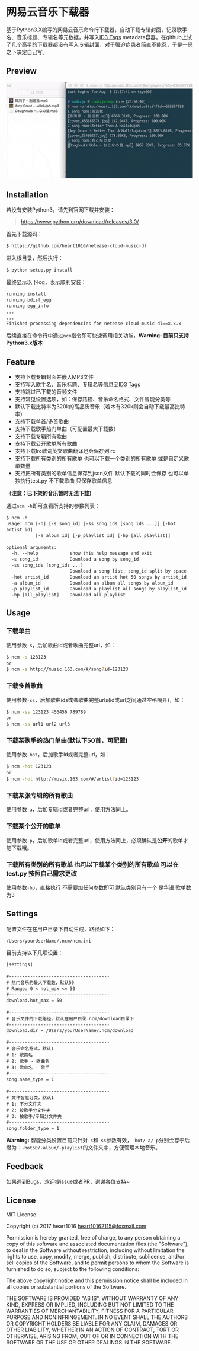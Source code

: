 # 网易云音乐下载器
基于Python3.X编写的网易云音乐命令行下载器，自动下载专辑封面，记录歌手名、音乐标题、专辑名等元数据，并写入[ID3 Tags][1] metadata容器。在github上试了几个高星的下载器都没有写入专辑封面，对于强迫症患者简直不能忍，于是一怒之下决定自己写。

## Preview
![Preview](preview.gif)

## Installation

若没有安装Python3，请先到官网下载并安装：
> https://www.python.org/download/releases/3.0/


首先下载源码：
```bash
$ https://github.com/heart1016/netease-cloud-music-dl
```

进入根目录，然后执行：
```bash
$ python setup.py install
```

最终显示以下log，表示顺利安装：
```
running install
running bdist_egg
running egg_info
...
...
Finished processing dependencies for netease-cloud-music-dl==x.x.x
```

后续直接在命令行中通过`ncm`指令即可快速调用相关功能，**Warning: 目前只支持Python3.x版本**

## Feature
- 支持下载专辑封面并嵌入MP3文件
- 支持写入歌手名、音乐标题、专辑名等信息至[ID3 Tags][1]
- 支持跳过已下载的音频文件
- 支持常见设置选项，如：保存路径、音乐命名格式、文件智能分类等
- 默认下载比特率为320k的高品质音乐（若木有320k则会自动下载最高比特率）
- 支持下载单首/多首歌曲
- 支持下载歌手热门单曲（可配置最大下载数）
- 支持下载专辑所有歌曲
- 支持下载公开歌单所有歌曲
- 支持下载lrc歌词英文歌曲翻译也会保存到lrc
- 支持下载所有类别的所有歌单 也可以下载一个类别的所有歌单 或是自定义歌单数量
- 支持把所有类别的歌单信息保存到json文件 默认下载的同时会保存 也可以单独执行test.py 不下载歌曲 只保存歌单信息

**（注意：已下架的音乐暂时无法下载）**

通过`ncm -h`即可查看所支持的参数列表：
```
$ ncm -h
usage: ncm [-h] [-s song_id] [-ss song_ids [song_ids ...]] [-hot artist_id]
           [-a album_id] [-p playlist_id] [-hp [all_playlist]]

optional arguments:
  -h, --help            show this help message and exit
  -s song_id            Download a song by song_id
  -ss song_ids [song_ids ...]
                        Download a song list, song_id split by space
  -hot artist_id        Download an artist hot 50 songs by artist_id
  -a album_id           Download an album all songs by album_id
  -p playlist_id        Download a playlist all songs by playlist_id
  -hp [all_playlist]    Download all playlist

```

## Usage

### 下载单曲

使用参数`-s`，后加歌曲id或者歌曲完整url，如：
```bash
$ ncm -s 123123
or
$ ncm -s http://music.163.com/#/song?id=123123
```

### 下载多首歌曲

使用参数`-ss`，后加歌曲ids或者歌曲完整urls(id或url之间通过空格隔开)，如：
```bash
$ ncm -ss 123123 456456 789789
or
$ ncm -ss url1 url2 url3
```

### 下载某歌手的热门单曲(默认下50首，可配置)

使用参数`-hot`，后加歌手id或者完整url，如：
```bash
$ ncm -hot 123123
or
$ ncm -hot http://music.163.com/#/artist?id=123123
```

### 下载某张专辑的所有歌曲

使用参数`-a`，后加专辑id或者完整url，使用方法同上。

### 下载某个公开的歌单

使用参数`-p`，后加歌单id或者完整url，使用方法同上，必须确认是**公开**的歌单才能下载哦。

### 下载所有类别的所有歌单 也可以下载某个类别的所有歌单 可以在test.py 按照自己需求更改

使用参数`-hp`，直接执行 不需要加任何参数即可 默认类别只有一个 是华语 歌单数为3

## Settings

配置文件在在用户目录下自动生成，路径如下：
```
/Users/yourUserName/.ncm/ncm.ini
```

目前支持以下几项设置：
```
[settings]

#--------------------------------------
# 热门音乐的最大下载数，默认50
# Range: 0 < hot_max <= 50
#--------------------------------------
download.hot_max = 50

#--------------------------------------
# 音乐文件的下载路径，默认在用户目录.ncm/download目录下
#--------------------------------------
download.dir = /Users/yourUserName/.ncm/download

#--------------------------------------
# 音乐命名格式，默认1
# 1: 歌曲名
# 2: 歌手 - 歌曲名
# 3: 歌曲名 - 歌手
#--------------------------------------
song.name_type = 1

#--------------------------------------
# 文件智能分类，默认1
# 1: 不分文件夹
# 2: 按歌手分文件夹
# 3: 按歌手/专辑分文件夹
#--------------------------------------
song.folder_type = 1
```

**Warning:** 智能分类设置目前只针对`-s`和`-ss`参数有效，`-hot/-a/-p`分别会存于后缀为：`-hot50/-album/-playlist`的文件夹中，方便管理本地音乐。

## Feedback

如果遇到Bugs，欢迎提issue或者PR，谢谢各位支持~

## License

MIT License

Copyright (c) 2017 heart1016 <heart10162115@foxmail.com>

Permission is hereby granted, free of charge, to any person obtaining a copy
of this software and associated documentation files (the "Software"), to deal
in the Software without restriction, including without limitation the rights
to use, copy, modify, merge, publish, distribute, sublicense, and/or sell
copies of the Software, and to permit persons to whom the Software is
furnished to do so, subject to the following conditions:

The above copyright notice and this permission notice shall be included in all
copies or substantial portions of the Software.

THE SOFTWARE IS PROVIDED "AS IS", WITHOUT WARRANTY OF ANY KIND, EXPRESS OR
IMPLIED, INCLUDING BUT NOT LIMITED TO THE WARRANTIES OF MERCHANTABILITY,
FITNESS FOR A PARTICULAR PURPOSE AND NONINFRINGEMENT. IN NO EVENT SHALL THE
AUTHORS OR COPYRIGHT HOLDERS BE LIABLE FOR ANY CLAIM, DAMAGES OR OTHER
LIABILITY, WHETHER IN AN ACTION OF CONTRACT, TORT OR OTHERWISE, ARISING FROM,
OUT OF OR IN CONNECTION WITH THE SOFTWARE OR THE USE OR OTHER DEALINGS IN THE
SOFTWARE.

[1]: https://zh.wikipedia.org/wiki/ID3
